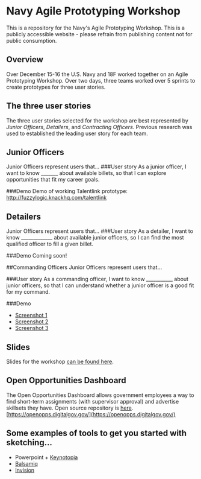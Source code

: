 # Navy Agile Prototyping Workshop
This is a repository for the Navy's Agile Prototyping Workshop.  This is a publicly accessible website - please refrain from publishing content not for public consumption.

## Overview
Over December 15-16 the U.S. Navy and 18F worked together on an Agile Prototyping Workshop.  Over two days, three teams worked over 5 sprints to create prototypes for three user stories.

## The three user stories
The three user stories selected for the workshop are best represented by *Junior Officers*, *Detailers*, and *Contracting Officers*. Previous research was used to established the leading user story for each team.

## Junior Officers
Junior Officers represent users that...
###User story
As a junior officer, I want to know _______ about available billets, so that I can explore opportunities that fit my career goals.

###Demo
Demo of working Talentlink prototype: http://fuzzylogic.knackhq.com/talentlink

## Detailers
Junior Officers represent users that...
###User story
As a detailer, I want to know _____________ about available junior officers, so I can find the most qualified officer to fill a given billet.

###Demo
Coming soon!

##Commanding Officers
Junior Officers represent users that...

###User story
As a commanding officer, I want to know ___________ about junior officers, so that I can understand whether a junior officer is a good fit for my command.

###Demo
* [Screenshot 1](https://raw.githubusercontent.com/18F/Navy/master/Images/CO_screen_1.png)
* [Screenshot 2](https://raw.githubusercontent.com/18F/Navy/master/Images/CO_screen_2.png)
* [Screenshot 3](https://raw.githubusercontent.com/18F/Navy/master/Images/CO_screen_3.png)

## Slides
Slides for the workshop [can be found here](https://docs.google.com/a/gsa.gov/presentation/d/1TKOt2pSmpcYFTo7Ud2Fs-eqkwFjcghz_jV1E--ENvzE/pub?start=false&loop=false&delayms=3000).

## Open Opportunities Dashboard
The Open Opportunities Dashboard allows government employees a way to find short-term assignments (with supervisor approval) and advertise skillsets they have.  Open source repository is [here](https://github.com/18F/openopps-platform).
[https://openopps.digitalgov.gov/](https://openopps.digitalgov.gov/)

## Some examples of tools to get you started with sketching...

* Powerpoint + [Keynotopia](http://keynotopia.com/tutorials/)
* [Balsamiq](https://balsamiq.com/)
* [Invision](invisionapp.com)
